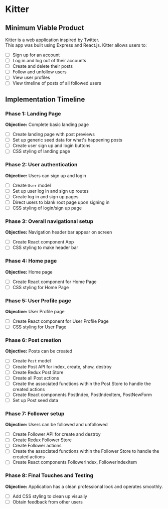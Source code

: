 # Kitter

## Minimum Viable Product

Kitter is a web application inspired by Twitter.  
This app was built using Express and React.js.
Kitter allows users to:

- [ ] Sign up for an account
- [ ] Log in and log out of their accounts
- [ ] Create and delete their posts
- [ ] Follow and unfollow users
- [ ] View user profiles
- [ ] View timeline of posts of all followed users

## Implementation Timeline

### Phase 1: Landing Page

**Objective:** Complete basic landing page 

- [ ] Create landing page with post previews
- [ ] Set up generic seed data for what's happening posts
- [ ] Create user sign up and login buttons
- [ ] CSS styling of landing page

### Phase 2: User authentication

**Objective:** Users can sign up and login

- [ ] Create `User` model
- [ ] Set up user log in and sign up routes
- [ ] Create log in and sign up pages
- [ ] Direct users to blank root page upon signing in
- [ ] CSS styling of login/sign up page

### Phase 3: Overall navigational setup

**Objective:** Navigation header bar appear on screen

- [ ] Create React component App
- [ ] CSS styling to make header bar

### Phase 4: Home page

**Objective:** Home page

- [ ] Create React component for Home Page
- [ ] CSS styling for Home Page

### Phase 5: User Profile page

**Objective:** User Profile page

- [ ] Create React component for User Profile Page
- [ ] CSS styling for User Page

### Phase 6: Post creation

**Objective:** Posts can be created

- [ ] Create `Post` model 
- [ ] Create Post API for index, create, show, destroy
- [ ] Create Redux Post Store
- [ ] Create all Post actions
- [ ] Create the associated functions within the Post Store to handle the created actions
- [ ] Create React components PostIndex, PostIndexItem, PostNewForm
- [ ] Set up Post seed data

### Phase 7: Follower setup

**Objective:** Users can be followed and unfollowed

- [ ] Create Follower API for create and destroy
- [ ] Create Redux Follower Store
- [ ] Create Follower actions
- [ ] Create the associated functions within the Follower Store to handle the created actions
- [ ] Create React components FollowerIndex, FollowerIndexItem

### Phase 8: Final Touches and Testing

**Objective:** Application has a clean professional look and operates smoothly.

- [ ] Add CSS styling to clean up visually
- [ ] Obtain feedback from other users
